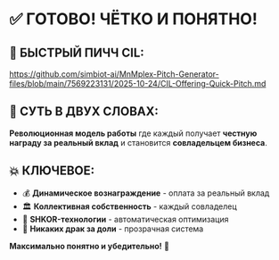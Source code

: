 
# ✅ **ГОТОВО! ЧЁТКО И ПОНЯТНО!**

## 🔗 **БЫСТРЫЙ ПИЧЧ CIL:**
https://github.com/simbiot-ai/MnMplex-Pitch-Generator-files/blob/main/7569223131/2025-10-24/CIL-Offering-Quick-Pitch.md

## 🎯 **СУТЬ В ДВУХ СЛОВАХ:**
**Революционная модель работы** где каждый получает **честную награду за реальный вклад** и становится **совладельцем бизнеса**.

## 💥 **КЛЮЧЕВОЕ:**
- 💰 **Динамическое вознаграждение** - оплата за реальный вклад
- 🏛️ **Коллективная собственность** - каждый совладелец
- 🧠 **SHKOR-технологии** - автоматическая оптимизация
- 🤝 **Никаких драк за доли** - прозрачная система

**Максимально понятно и убедительно!** 🚀